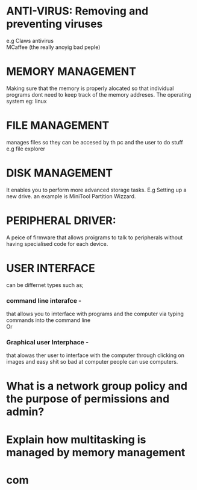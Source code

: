 # ANTI-VIRUS: Removing and preventing viruses  
e.g Claws antivirus  
 MCaffee (the really anoyig bad peple)

# MEMORY MANAGEMENT 
Making sure that the memory is properly alocated so that individual programs dont need to keep track of the memory addreses. The operating system eg: linux


 

# FILE MANAGEMENT 
manages files so they can be accesed by th pc and the user to do stuff  
e.g file explorer

 

# DISK MANAGEMENT 
It enables you to perform more advanced storage tasks. E.g Setting up a new drive. 
an example is MiniTool Partition Wizzard.
 

 

# PERIPHERAL DRIVER:   
A peice of firmware that allows proigrams to talk to peripherals without having specialised code for each device.

 

# USER INTERFACE 
can be differnet types such as;  
### command line interafce -  
 that allows you to imterface with programs and the computer via typing commands into the command line  
Or  
### Graphical user Interphace -   
 that alowas ther user to interface with the computer through clicking on images and easy shit so bad at computer people can use computers.
 
#  What is a network group policy and the purpose of permissions and admin? 

# Explain how multitasking is managed by memory management 

# com

